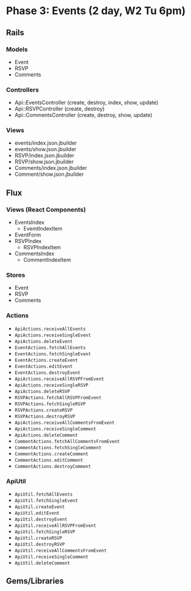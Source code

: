 # Phase 3: Events (2 day, W2 Tu 6pm)

## Rails
### Models
* Event
* RSVP
* Comments


### Controllers
* Api::EventsController (create, destroy, index, show, update)
* Api::RSVPController (create, destroy)
* Api::CommentsController (create, destroy, show, update)

### Views
* events/index.json.jbuilder
* events/show.json.jbuilder
* RSVP/index.json.jbuilder
* RSVP/show.json.jbuilder
* Comments/index.json.jbuilder
* Comment/show.json.jbuilder

## Flux
### Views (React Components)
* EventsIndex
  - EvemtIndexItem
* EventForm
* RSVPIndex
  - RSVPIndexItem
* CommentsIndex
  - CommentIndexItem

### Stores
* Event
* RSVP 
* Comments

### Actions
* `ApiActions.receiveAllEvents`
* `ApiActions.receiveSingleEvent`
* `ApiActions.deleteEvent`
* `EventActions.fetchAllEvents`
* `EventActions.fetchSingleEvent`
* `EventActions.createEvent`
* `EventActions.editEvent`
* `EventActions.destroyEvent`
* `ApiActions.receiveAllRSVPFromEvent`
* `ApiActions.receiveSingleRSVP`
* `ApiActions.deleteRSVP`
* `RSVPActions.fetchAllRSVPFromEvent`
* `RSVPActions.fetchSingleRSVP`
* `RSVPActions.createRSVP`
* `RSVPActions.destroyRSVP`
* `ApiActions.receiveAllCommentsFromEvent`
* `ApiActions.receiveSingleComment`
* `ApiActions.deleteComment`
* `CommentActions.fetchAllCommentsFromEvent`
* `CommentActions.fetchSingleComment`
* `CommentActions.createComment`
* `CommentActions.editComment`
* `CommentActions.destroyComment`

### ApiUtil
* `ApiUtil.fetchAllEvents`
* `ApiUtil.fetchSingleEvent`
* `ApiUtil.createEvent`
* `ApiUtil.editEvent`
* `ApiUtil.destroyEvent`
* `ApiUtil.receiveAllRSVPFromEvent`
* `ApiUtil.fetchSingleRSVP`
* `ApiUtil.createRSVP`
* `ApiUtil.destroyRSVP`
* `ApiUtil.receiveAllCommentsFromEvent`
* `ApiUtil.receiveSingleComment`
* `ApiUtil.deleteComment`

## Gems/Libraries
